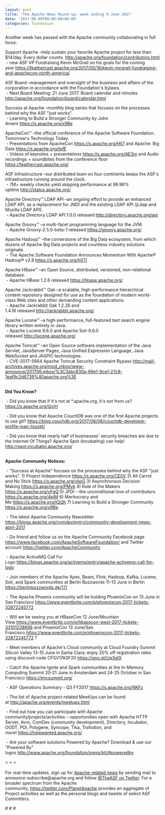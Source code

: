 ```yaml
---
layout: post
title: 'The Apache News Round-up: week ending 9 June 2017'
date: '2017-06-09T00:00:00+00:00'
categories: foundation
---
```

<p>Another week has passed with the Apache community collaborating in full force:</p> 
  <p>Support Apache&nbsp;–help sustain your favorite Apache project for less than $14/day. Every dollar counts. <a href="http://apache.org/foundation/contributing.html">http://apache.org/foundation/contributing.html</a><br />&nbsp;- new ASF VP Fundraising Kevin McGrail on his goals for the coming year&nbsp;<a href="https://feathercast.apache.org/2017/05/18/kevin-mcgrail-fundraising-and-apachecon-north-america/">https://feathercast.apache.org/2017/05/18/kevin-mcgrail-fundraising-and-apachecon-north-america/</a></p> 
  <div> 
    <p>ASF Board –management and oversight of the business and affairs of the corporation in accordance with the Foundation's bylaws.<br />&nbsp;- Next Board Meeting: 21 June 2017. Board calendar and minutes <a href="http://apache.org/foundation/board/calendar.html">http://apache.org/foundation/board/calendar.html</a><a href="http://apache.org/foundation/board/calendar.html"></a></p> 
    <p> </p> 
    <p>Success at Apache –monthly blog series that focuses on the processes behind why the ASF &quot;just works&quot;.<br />&nbsp;- Learning to Build a Stronger Community by John Ament&nbsp;<a href="https://s.apache.org/x9Be">https://s.apache.org/x9Be</a></p> 
    <p>ApacheCon™ –the official conference of the Apache Software Foundation. Tomorrow's Technology Today.<br />&nbsp;- Presentations from ApacheCon&nbsp;<a href="https://s.apache.org/Hli7">https://s.apache.org/Hli7</a>&nbsp;and Apache: Big Data&nbsp;<a href="https://s.apache.org/tefE">https://s.apache.org/tefE</a><br />&nbsp;- Videos of keynotes + presentations <a href="https://s.apache.org/AE3m">https://s.apache.org/AE3m</a>&nbsp;and&nbsp;Audio recordings + soundbites from the conference floor <a href="https://feathercast.apache.org/">https://feathercast.apache.org/</a></p> 
    <p>ASF Infrastructure –our distributed team on four continents keeps the ASF's infrastructure running around the clock.<br />&nbsp;- 7M+ weekly checks yield skipping performance at 99.96% uptime&nbsp;<a href="http://status.apache.org/">http://status.apache.org/</a></p> 
  </div> 
  <div> 
    <p>Apache Directory™ LDAP API –an ongoing effort to provide an enhanced LDAP API, as a replacement for JNDI and the existing LDAP API (jLdap and Mozilla LDAP API).<br />&nbsp;- Apache Directory LDAP API 1.0.0 released&nbsp;<a href="http://directory.apache.org/api">http://directory.apache.org/api</a></p> 
    <p>Apache Groovy™ –a multi-facet programming language for the JVM.<br />&nbsp;- Apache Groovy-2.5.0-beta-1 released&nbsp;<a href="https://groovy.apache.org/">https://groovy.apache.org/</a></p> 
    <p>Apache Hadoop™ –the cornerstone of the Big Data ecosystem, from which dozens of Apache Big Data projects and countless industry solutions originate.<br />&nbsp;- The Apache Software Foundation Announces Momentum With Apache® Hadoop® v2.8&nbsp;<a href="https://s.apache.org/h0Tl">https://s.apache.org/h0Tl</a></p> 
    <p>Apache HBase™ –an Open Source, distributed, versioned, non-relational database.<br />&nbsp;- Apache HBase 1.2.6 released&nbsp;<a href="https://hbase.apache.org/">https://hbase.apache.org/</a></p> 
    <p>Apache Jackrabbit™ Oak –a scalable, high-performance hierarchical content repository designed for use as the foundation of modern world-class Web sites and other demanding content applications.<br />&nbsp;- Apache Jackrabbit Oak 1.2.26 and 1.4.16&nbsp;released&nbsp;<a href="http://jackrabbit.apache.org/">http://jackrabbit.apache.org/</a></p> 
    <p>Apache Lucene™ –a high-performance, full-featured text search engine library written entirely in Java.<br />&nbsp;- Apache Lucene 6.6.0 and Apache Solr 6.6.0 released&nbsp;<a href="http://lucene.apache.org/">http://lucene.apache.org/</a></p> 
    <p>Apache Tomcat™ –an Open Source software implementation of the Java Servlet, JavaServer Pages, Java Unified Expression Language, Java WebSocket and JASPIC technologies.<br />&nbsp;- CVE-2017-5664 Apache Tomcat Security Constraint Bypass&nbsp;<a href="http://mail-archives.apache.org/mod_mbox/www-announce/201706.mbox/%3C3abc830a-69e1-9ce1-27c8-1eaf9c2d6739%40apache.org%3E">http://mail-archives.apache.org/mod_mbox/www-announce/201706.mbox/%3C3abc830a-69e1-9ce1-27c8-1eaf9c2d6739%40apache.org%3E</a><br /><br /></p> 
    <p><strong>Did You Know?</strong></p> 
    <p><strong></strong>&nbsp;- Did you know that if it's not at *.apache.org, it's not from us? <a href="https://s.apache.org/QviH">https://s.apache.org/QviH</a> </p> 
    <p>&nbsp;- Did you know that Apache CouchDB was one of the first Apache projects to use git?&nbsp;<a href="https://blog.couchdb.org/2017/06/06/couchdb-developer-profile-joan-touzet/">https://blog.couchdb.org/2017/06/06/couchdb-developer-profile-joan-touzet/</a></p> 
    <p>&nbsp;- Did you know that nearly half of businesses' security breaches are due to the Internet Of Things? Apache Spot (incubating) can help! <a href="http://spot.incubator.apache.org/">http://spot.incubator.apache.org/</a><br /><br /></p> 
  </div> 
  <div> 
    <p><strong>Apache Community Notices:</strong></p> 
  </div> 
  <div> 
    <p>&nbsp;- &quot;Success at Apache&quot; focuses on the processes behind why the ASF &quot;just works&quot;. 1) Project Independence <a href="https://s.apache.org/CE0V">https://s.apache.org/CE0V</a>&nbsp;2) All Carrot and No Stick&nbsp;<a href="https://s.apache.org/ykoG">https://s.apache.org/ykoG</a>&nbsp;3)&nbsp;Asynchronous Decision Making&nbsp;<a href="https://s.apache.org/PMvk">https://s.apache.org/PMvk</a>&nbsp;4)&nbsp;Rule of the Makers <a href="https://s.apache.org/yFgQ">https://s.apache.org/yFgQ</a>&nbsp;5) JFDI --the unconditional love of contributors <a href="https://s.apache.org/4pjM">https://s.apache.org/4pjM</a>&nbsp;6) Meritocracy and Me&nbsp;<a href="https://s.apache.org/tQQh">https://s.apache.org/tQQh</a>&nbsp;7)&nbsp;Learning to Build a Stronger Community <a href="https://s.apache.org/x9Be">https://s.apache.org/x9Be</a></p> 
    <p>&nbsp;- The latest Apache Community Newsletter <a href="https://blogs.apache.org/comdev/entry/community-development-news-april-2017">https://blogs.apache.org/comdev/entry/community-development-news-april-2017</a></p> 
    <p>&nbsp;- Do friend and follow us on the Apache Community Facebook page <a href="https://www.facebook.com/ApacheSoftwareFoundation/">https://www.facebook.com/ApacheSoftwareFoundation/</a>&nbsp;and Twitter account <a href="https://twitter.com/ApacheCommunity">https://twitter.com/ApacheCommunity</a></p> 
    <p>&nbsp;- Apache ActiveMQ Call For Logo&nbsp;<a href="https://blogs.apache.org/activemq/entry/apache-activemq-call-for-logo">https://blogs.apache.org/activemq/entry/apache-activemq-call-for-logo</a> </p> 
    <p>&nbsp;- Join members of the Apache Apex, Beam, Flink, Hadoop, Kafka, Lucene, Solr, and Spark communities at Berlin Buzzwords 11-13 June in Berlin <a href="https://berlinbuzzwords.de/17/">https://berlinbuzzwords.de/17/</a></p> 
    <p>&nbsp;- The Apache Phoenix community will be holding PhoenixCon on 13 June in San Francisco&nbsp;<a href="https://www.eventbrite.com/e/phoenixcon-2017-tickets-32872245772">https://www.eventbrite.com/e/phoenixcon-2017-tickets-32872245772</a> </p> 
    <p>&nbsp;- Will we be seeing you at HBaseCon 12 June/Mountain View&nbsp;<a href="https://www.eventbrite.com/e/hbasecon-west-2017-tickets-33101238696">https://www.eventbrite.com/e/hbasecon-west-2017-tickets-33101238696</a> and PhoenixCon 13 June/San Francisco&nbsp;<a href="https://www.eventbrite.com/e/phoenixcon-2017-tickets-32872245772">https://www.eventbrite.com/e/phoenixcon-2017-tickets-32872245772</a> ?</p> 
    <p>&nbsp;- Meet members of Apache's Cloud community at Cloud Foundry Summit Silicon Valley 13-15 June in Santa Clara; enjoy 20% off registration rates using discount code CFSV17ASF20&nbsp;<a href="https://goo.gl/Uq3g0t">https://goo.gl/Uq3g0t</a></p> 
    <p>&nbsp;- Catch the Apache Ignite and Spark communities at the In-Memory Computing Summit 20-21 June in Amsterdam and 24-25 October in San Francisco&nbsp;<a href="https://imcsummit.org/">https://imcsummit.org/</a></p> 
    <p>&nbsp;- ASF Operations Summary - Q3 FY2017&nbsp;<a href="https://s.apache.org/NKFz">https://s.apache.org/NKFz</a></p> 
    <div> 
      <p>&nbsp;- The list of Apache project-related MeetUps can be found at&nbsp;<a href="http://apache.org/events/meetups.html">http://apache.org/events/meetups.html</a></p> 
      <p>&nbsp;- Find out how you can participate with Apache community/projects/activities --opportunities open with&nbsp;Apache HTTP Server,&nbsp;Avro, ComDev (community development), Directory, Incubator, OODT, POI, Polygene, Syncope, Tika, Trafodion, and more!&nbsp;<a href="https://helpwanted.apache.org/">https://helpwanted.apache.org/</a></p> 
    </div> 
    <p>&nbsp;- Are your software solutions Powered by Apache? Download &amp; use our &quot;Powered By&quot; logos&nbsp;<a href="http://www.apache.org/foundation/press/kit/#poweredby">http://www.apache.org/foundation/press/kit/#poweredby</a></p> 
    <div>= = =</div> 
    <div><br /></div> 
    <div>For real-time updates, sign up for <a href="http://apache.org/foundation/mailinglists.html#foundation-announce">Apache-related news</a> by sending mail to announce-subscribe@apache.org and follow <a href="https://twitter.com/TheASF">@TheASF on Twitter</a>. For a broader spectrum from the Apache community,&nbsp;<a href="http://s.apache.org/landsend">https://twitter.com/PlanetApache</a> provides an aggregate of Project activities as well as the personal blogs and tweets of select ASF Committers.</div> 
  </div> 
  <p># # #</p>
